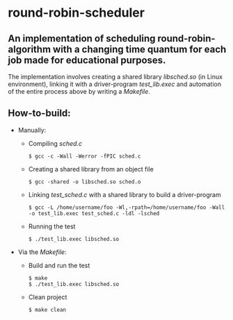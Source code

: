 # round-robin-scheduler
## An implementation of scheduling round-robin-algorithm with a changing time quantum for each job made for educational purposes.

The implementation involves creating a shared library *libsched.so* (in Linux environment), linking it with a driver-program *test_lib.exec* and automation of the entire process above by writing a *Makefile*.

## How-to-build:

  * Manually:
  
    * Compiling *sched.c*
    
      ```
      $ gcc -c -Wall -Werror -fPIC sched.c
      ```
      
    * Creating a shared library from an object file
    
      ```
      $ gcc -shared -o libsched.so sched.o
      ```
      
    * Linking *test_sched.c* with a shared library to build a driver-program
    
      ```
      $ gcc -L /home/username/foo -Wl,-rpath=/home/username/foo -Wall -o test_lib.exec test_sched.c -ldl -lsched
      ```
      
    * Running the test
    
      ```
      $ ./test_lib.exec libsched.so
      ```
  * Via the *Makefile*:
  
    * Build and run the test
    
      ```
      $ make
      $ ./test_lib.exec libsched.so
      ```
      
    * Clean project
    
      ```
      $ make clean
      ```

